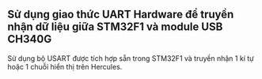 ## Sử dụng giao thức UART Hardware để truyền nhận dữ liệu giữa STM32F1 và module USB CH340G
Sử dụng bộ USART được tích hợp sẵn trong STM32F1 và truyền nhận 1 kí tự hoặc 1 chuỗi hiển thị trên Hercules.